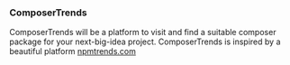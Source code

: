 ### ComposerTrends

ComposerTrends will be a platform to visit and find a suitable composer package for your next-big-idea project.
ComposerTrends is inspired by a beautiful platform [npmtrends.com](https://npmtrends.com)